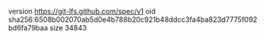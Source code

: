 version https://git-lfs.github.com/spec/v1
oid sha256:6508b002070ab5d0e4b788b20c921b48ddcc3fa4ba823d7775f092bd6fa79baa
size 34843

